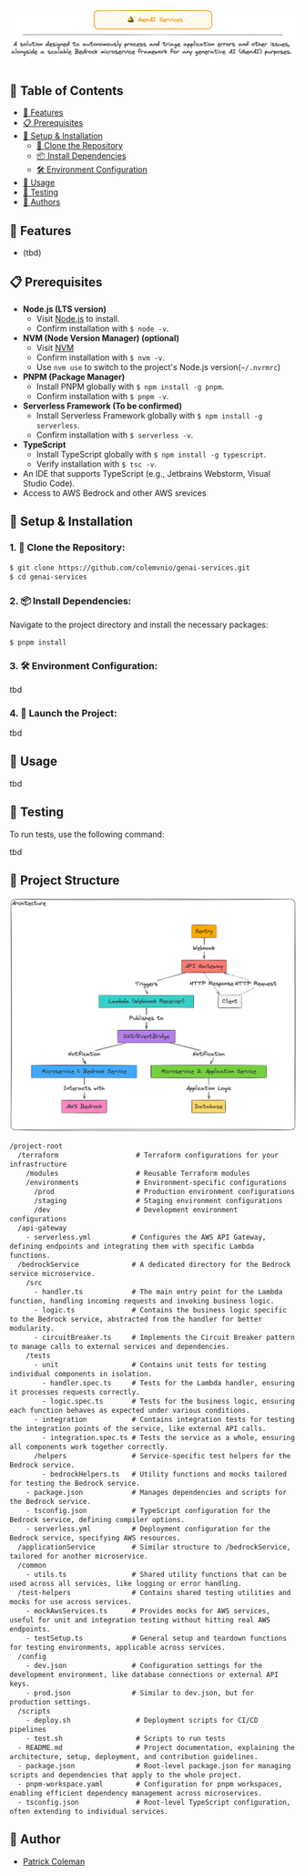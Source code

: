 <br />
<div align="center">

  <img src="assets/genai-services-banner.png">
</div>

## 📖 Table of Contents

- [🌟 Features](#-features)
- [📋 Prerequisites](#-prerequisites)
- [🚀 Setup & Installation](#-setup--installation)
    - [🔗 Clone the Repository](#1--clone-the-repository)
    - [📦 Install Dependencies](#2--install-dependencies)
    - [🛠️ Environment Configuration](#3--environment-configuration)
- [🔧 Usage](#-usage)
- [🧪 Testing](#-testing)
- [📜 Authors](#-authors)

## 🌟 Features

- (tbd)


## 📋 Prerequisites

- **Node.js (LTS version)**
    - Visit [Node.js](https://nodejs.org/en/) to install.
    - Confirm installation with `$ node -v`.
- **NVM (Node Version Manager) (optional)**
    - Visit [NVM](https://github.com/nvm-sh/nvm)
    - Confirm installation with `$ nvm -v`.
    - Use `nvm use` to switch to the project's Node.js version(`~/.nvrmrc`)
- **PNPM (Package Manager)**
    - Install PNPM globally with `$ npm install -g pnpm`.
    - Confirm installation with `$ pnpm -v`.
- **Serverless Framework (To be confirmed)**
  - Install Serverless Framework globally with `$ npm install -g serverless`.
  - Confirm installation with `$ serverless -v`.
- **TypeScript**
    - Install TypeScript globally with `$ npm install -g typescript`.
    - Verify installation with `$ tsc -v`.
- An IDE that supports TypeScript (e.g., Jetbrains Webstorm, Visual Studio Code).
- Access to AWS Bedrock and other AWS srevices

## 🚀 Setup & Installation

### 1. 🔗 **Clone the Repository:**

```bash
$ git clone https://github.com/colemvnio/genai-services.git
$ cd genai-services
```

### 2. 📦 **Install Dependencies:**

Navigate to the project directory and install the necessary packages:

```bash
$ pnpm install
```

### 3. 🛠️ **Environment Configuration:**

tbd

### 4. 🚀 **Launch the Project:**

tbd

## 🔧 Usage

tbd

## 🧪 Testing

To run tests, use the following command:

tbd

## 📁 Project Structure
![Project Structure](assets/genai-services-diagram.png)

```plaintext
/project-root
  /terraform                   # Terraform configurations for your infrastructure
    /modules                   # Reusable Terraform modules
    /environments              # Environment-specific configurations
      /prod                    # Production environment configurations
      /staging                 # Staging environment configurations
      /dev                     # Development environment configurations
  /api-gateway
    - serverless.yml          # Configures the AWS API Gateway, defining endpoints and integrating them with specific Lambda functions.
  /bedrockService             # A dedicated directory for the Bedrock service microservice.
    /src
      - handler.ts            # The main entry point for the Lambda function, handling incoming requests and invoking business logic.
      - logic.ts              # Contains the business logic specific to the Bedrock service, abstracted from the handler for better modularity.
      - circuitBreaker.ts     # Implements the Circuit Breaker pattern to manage calls to external services and dependencies.
    /tests
      - unit                  # Contains unit tests for testing individual components in isolation.
        - handler.spec.ts     # Tests for the Lambda handler, ensuring it processes requests correctly.
        - logic.spec.ts       # Tests for the business logic, ensuring each function behaves as expected under various conditions.
      - integration           # Contains integration tests for testing the integration points of the service, like external API calls.
        - integration.spec.ts # Tests the service as a whole, ensuring all components work together correctly.
      /helpers                # Service-specific test helpers for the Bedrock service.
        - bedrockHelpers.ts   # Utility functions and mocks tailored for testing the Bedrock service.
    - package.json            # Manages dependencies and scripts for the Bedrock service.
    - tsconfig.json           # TypeScript configuration for the Bedrock service, defining compiler options.
    - serverless.yml          # Deployment configuration for the Bedrock service, specifying AWS resources.
  /applicationService         # Similar structure to /bedrockService, tailored for another microservice.
  /common
    - utils.ts                # Shared utility functions that can be used across all services, like logging or error handling.
  /test-helpers               # Contains shared testing utilities and mocks for use across services.
    - mockAwsServices.ts      # Provides mocks for AWS services, useful for unit and integration testing without hitting real AWS endpoints.
    - testSetup.ts            # General setup and teardown functions for testing environments, applicable across services.
  /config
    - dev.json                # Configuration settings for the development environment, like database connections or external API keys.
    - prod.json               # Similar to dev.json, but for production settings.
  /scripts
    - deploy.sh                # Deployment scripts for CI/CD pipelines
    - test.sh                  # Scripts to run tests
  - README.md                  # Project documentation, explaining the architecture, setup, deployment, and contribution guidelines.
  - package.json               # Root-level package.json for managing scripts and dependencies that apply to the whole project.
  - pnpm-workspace.yaml        # Configuration for pnpm workspaces, enabling efficient dependency management across microservices.
  - tsconfig.json              # Root-level TypeScript configuration, often extending to individual services.

```
## 📜 Author

- [Patrick Coleman](https://www.linkedin.com/in/patrickc-developer/)
